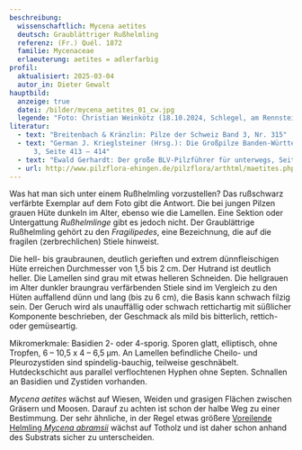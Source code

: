 ```yaml
---
beschreibung:
  wissenschaftlich: Mycena aetites
  deutsch: Graublättriger Rußhelmling
  referenz: (Fr.) Quél. 1872
  familie: Mycenaceae
  erlaeuterung: aetites = adlerfarbig
profil:
  aktualisiert: 2025-03-04
  autor_in: Dieter Gewalt
hauptbild:
  anzeige: true
  datei: /bilder/mycena_aetites_01_cw.jpg
  legende: "Foto: Christian Weinkötz (18.10.2024, Schlegel, am Rennsteig in Thüringen)"
literatur:
  - text: "Breitenbach & Kränzlin: Pilze der Schweiz Band 3, Nr. 315"
  - text: "German J. Krieglsteiner (Hrsg.): Die Großpilze Banden-Württembergs Band
      3, Seite 413 – 414"
  - text: "Ewald Gerhardt: Der große BLV-Pilzführer für unterwegs, Seite 202"
  - url: http://www.pilzflora-ehingen.de/pilzflora/arthtml/maetites.php
---
```

Was hat man sich unter einem Rußhelmling vorzustellen? Das rußschwarz verfärbte Exemplar auf dem Foto gibt die Antwort. Die bei jungen Pilzen grauen Hüte dunkeln im Alter, ebenso wie die Lamellen. Eine Sektion oder Untergattung *Rußhelmlinge* gibt es jedoch nicht. Der Graublättrige Rußhelmling gehört zu den *Fragilipedes*, eine Bezeichnung, die auf die fragilen (zerbrechlichen) Stiele hinweist.

Die hell- bis graubraunen, deutlich gerieften und extrem dünnfleischigen Hüte erreichen Durchmesser von 1,5 bis 2 cm. Der Hutrand ist deutlich heller. Die Lamellen sind grau mit etwas helleren Schneiden. Die hellgrauen im Alter dunkler braungrau verfärbenden Stiele sind im Vergleich zu den Hüten auffallend dünn und lang (bis zu 6 cm), die Basis kann schwach filzig sein. Der Geruch wird als unauffällig oder schwach rettichartig mit süßlicher Komponente beschrieben, der Geschmack als mild bis bitterlich, rettich- oder gemüseartig. 

Mikromerkmale: Basidien 2- oder 4-sporig. Sporen glatt, elliptisch, ohne Tropfen, 6 – 10,5 x 4 – 6,5 µm. An Lamellen befindliche Cheilo- und Pleurozystiden sind spindelig-bauchig, teilweise geschnäbelt. Hutdeckschicht aus parallel verflochtenen Hyphen ohne Septen. Schnallen an Basidien und Zystiden vorhanden.

*Mycena aetites* wächst auf Wiesen, Weiden und grasigen Flächen zwischen Gräsern und Moosen. Darauf zu achten ist schon der halbe Weg zu einer Bestimmung. Der sehr ähnliche, in der Regel etwas größere [Voreilende Helmling *Mycena abramsii*](/pilze/mycena-abramsii-voreilender-helmling) wächst auf Totholz und ist daher schon anhand des Substrats sicher zu unterscheiden.